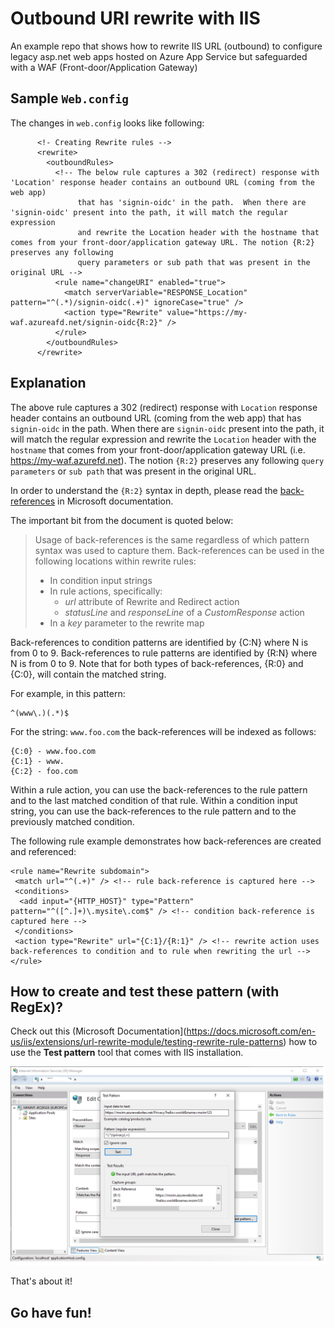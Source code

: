 # Outbound URI rewrite with IIS 
An example repo that shows how to rewrite IIS URL (outbound) to configure legacy asp.net web apps hosted on Azure App Service but safeguarded with a WAF (Front-door/Application Gateway)

## Sample ```Web.config```
The changes in ```web.config``` looks like following:

```
      <!- Creating Rewrite rules -->
      <rewrite>
        <outboundRules>          
          <!-- The below rule captures a 302 (redirect) response with 'Location' response header contains an outbound URL (coming from the web app) 
               that has 'signin-oidc' in the path.  When there are 'signin-oidc' present into the path, it will match the regular expression
               and rewrite the Location header with the hostname that comes from your front-door/application gateway URL. The notion {R:2} preserves any following
               query parameters or sub path that was present in the original URL -->
          <rule name="changeURI" enabled="true">
            <match serverVariable="RESPONSE_Location" pattern="^(.*)/signin-oidc(.+)" ignoreCase="true" />
            <action type="Rewrite" value="https://my-waf.azureafd.net/signin-oidc{R:2}" />
          </rule>          
        </outboundRules>
      </rewrite>      
```

## Explanation
The above rule captures a 302 (redirect) response with ```Location``` response header contains an outbound URL (coming from the web app) that has ```signin-oidc``` in the path.  When there are ```signin-oidc``` present into the path, it will match the regular expression and rewrite the ```Location``` header with the ```hostname``` that comes from your front-door/application gateway URL (i.e. https://my-waf.azurefd.net). The notion ```{R:2}``` preserves any following ```query parameters``` or ```sub path``` that was present in the original URL.

In order to understand the ```{R:2}``` syntax in depth, please read the [back-references](https://docs.microsoft.com/en-us/iis/extensions/url-rewrite-module/url-rewrite-module-configuration-reference#using-back-references-in-rewrite-rules) in Microsoft documentation.

The important bit from the document is quoted below:

> Usage of back-references is the same regardless of which pattern syntax was used to capture them. Back-references can be used in the following locations within rewrite rules:
> - In condition input strings
> - In rule actions, specifically:
>   - _url_ attribute of Rewrite and Redirect action
>   - _statusLine_ and _responseLine_ of a _CustomResponse_ action
> - In a _key_ parameter to the rewrite map

Back-references to condition patterns are identified by {C:N} where N is from 0 to 9. Back-references to rule patterns are identified by {R:N} where N is from 0 to 9. Note that for both types of back-references, {R:0} and {C:0}, will contain the matched string.

For example, in this pattern:
```
^(www\.)(.*)$
```
For the string: ```www.foo.com``` the back-references will be indexed as follows:
```
{C:0} - www.foo.com
{C:1} - www.
{C:2} - foo.com
```

Within a rule action, you can use the back-references to the rule pattern and to the last matched condition of that rule. Within a condition input string, you can use the back-references to the rule pattern and to the previously matched condition.

The following rule example demonstrates how back-references are created and referenced:

```
<rule name="Rewrite subdomain">
 <match url="^(.+)" /> <!-- rule back-reference is captured here -->
 <conditions>
  <add input="{HTTP_HOST}" type="Pattern" pattern="^([^.]+)\.mysite\.com$" /> <!-- condition back-reference is captured here -->
 </conditions>
 <action type="Rewrite" url="{C:1}/{R:1}" /> <!-- rewrite action uses back-references to condition and to rule when rewriting the url -->
</rule>
```

## How to create and test these pattern (with RegEx)?

Check out this (Microsoft Documentation](https://docs.microsoft.com/en-us/iis/extensions/url-rewrite-module/testing-rewrite-rule-patterns) how to use the **Test pattern** tool that comes with IIS installation.

![How to create and test patterns](./example.png "Screenshot of Pattern test tool")

That's about it!

## Go have fun!
